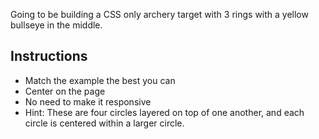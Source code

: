 Going to be building a CSS only archery target with 3 rings with a yellow bullseye in the middle.

## Instructions
* Match the example the best you can
* Center on the page
* No need to make it responsive
* Hint: These are four circles layered on top of one another, and each circle is centered within a larger circle.